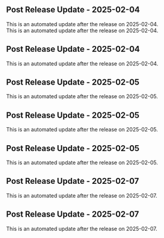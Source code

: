 ## Post Release Update - 2025-02-04

This is an automated update after the release on 2025-02-04.\
This is an automated update after the release on 2025-02-04.
## Post Release Update - 2025-02-04

This is an automated update after the release on 2025-02-04.
## Post Release Update - 2025-02-05

This is an automated update after the release on 2025-02-05.
## Post Release Update - 2025-02-05

This is an automated update after the release on 2025-02-05.
## Post Release Update - 2025-02-05

This is an automated update after the release on 2025-02-05.
## Post Release Update - 2025-02-07

This is an automated update after the release on 2025-02-07.
## Post Release Update - 2025-02-07

This is an automated update after the release on 2025-02-07.
